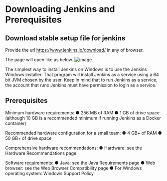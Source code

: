 # Downloading Jenkins and Prerequisites

## Download stable setup file for jenkins

Provide the url https://www.jenkins.io/download/ in any of browser.

The page will open like as below.
![image](https://user-images.githubusercontent.com/11056300/157034234-033e1598-165a-43a3-a637-9fcc2ae98d3d.png)

The simplest way to install Jenkins on Windows is to use the Jenkins Windows installer. That program will install Jenkins as a service using a 64 bit JVM chosen by the user. Keep in mind that to run Jenkins as a service, the account that runs Jenkins must have permission to login as a service.

## Prerequisites

Minimum hardware requirements:
●	256 MB of RAM
●	1 GB of drive space (although 10 GB is a recommended minimum if running Jenkins as a Docker container)

Recommended hardware configuration for a small team:
●	4 GB+ of RAM
●	50 GB+ of drive space

Comprehensive hardware recommendations:
●	Hardware: see the Hardware Recommendations page

Software requirements:
●	Java: see the Java Requirements page
●	Web browser: see the Web Browser Compatibility page
●	For Windows operating system: Windows Support Policy
